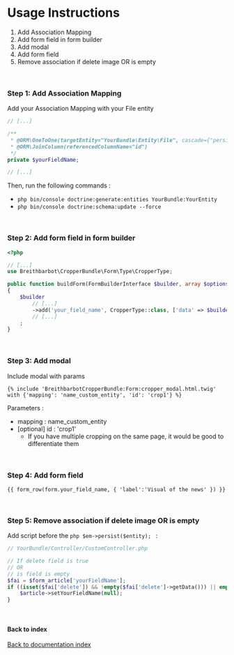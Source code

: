 # Usage Instructions

1. Add Association Mapping
2. Add form field in form builder
3. Add modal
4. Add form field
5. Remove association if delete image OR is empty

<br>

### Step 1: Add Association Mapping
Add your Association Mapping with your File entity
```php
// [...]

/**
 * @ORM\OneToOne(targetEntity="YourBundle\Entity\File", cascade={"persist"}, orphanRemoval=true)
 * @ORM\JoinColumn(referencedColumnName="id")
 */
private $yourFieldName;

// [...]
```
Then, run the following commands :
* ```php bin/console doctrine:generate:entities YourBundle:YourEntity```
* ```php bin/console doctrine:schema:update --force```

<br>

### Step 2: Add form field in form builder
```php
<?php

// [...]
use Breithbarbot\CropperBundle\Form\Type\CropperType;

public function buildForm(FormBuilderInterface $builder, array $options)
{
    $builder
        // [...]
        ->add('your_field_name', CropperType::class, ['data' => $builder->getData()->getYourFieldName(), 'required' => false, 'mapping' => 'name_custom_entity']) 
        // [...]
    ;
}
```

<br>

### Step 3: Add modal
Include modal with params
```twig
{% include 'BreithbarbotCropperBundle:Form:cropper_modal.html.twig' with {'mapping': 'name_custom_entity', 'id': 'crop1'} %}
```
Parameters :
* mapping : name_custom_entity
* [optional] id : 'crop1'
    * If you have multiple cropping on the same page, it would be good to differentiate them

<br>

### Step 4: Add form field
```twig
{{ form_row(form.your_field_name, { 'label':'Visual of the news' }) }}
```

<br>

### Step 5: Remove association if delete image OR is empty
Add script before the ```php $em->persist($entity); ``` :

```php
// YourBundle/Controller/CustomController.php

// If delete field is true
// OR
// is field is empty
$fai = $form_article['yourFieldName'];
if ((isset($fai['delete']) && !empty($fai['delete']->getData())) || empty($fai['path']->getData())) {
    $article->setYourFieldName(null);
}
```

<br>

#### Back to index
[Back to documentation index](index.md)
